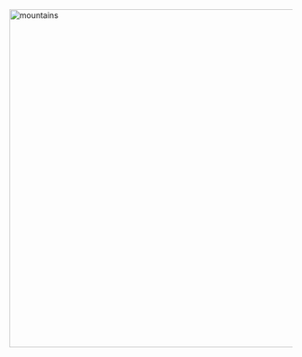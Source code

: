 <img src="https://www.atlasandboots.com/wp-content/uploads/2019/05/ama-dablam2-most-beautiful-mountains-in-the-world.jpg" alt="mountains" width="900" height="600">
